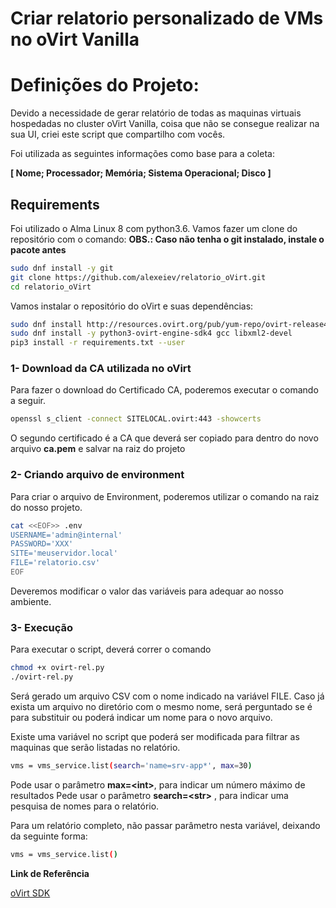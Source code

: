 # Criar relatorio personalizado de VMs no oVirt Vanilla

# Definições do Projeto:
Devido a necessidade de gerar relatório de todas as maquinas virtuais hospedadas no
cluster oVirt Vanilla, coisa que não se consegue realizar na sua UI, criei este script
que compartilho com vocês.

Foi utilizada as seguintes informações como base para a coleta:

**[ Nome; Processador; Memória; Sistema Operacional; Disco ]**

## Requirements
Foi utilizado o Alma Linux 8 com python3.6.
Vamos fazer um clone do repositório com o comando:
**OBS.: Caso não tenha o git instalado, instale o pacote antes**
 ```bash
 sudo dnf install -y git
 git clone https://github.com/alexeiev/relatorio_oVirt.git
 cd relatorio_oVirt
 ```

Vamos instalar o repositório do oVirt e suas dependências:
 ```bash
sudo dnf install http://resources.ovirt.org/pub/yum-repo/ovirt-release44.rpm
sudo dnf install -y python3-ovirt-engine-sdk4 gcc libxml2-devel
pip3 install -r requirements.txt --user
 ```
### 1- Download da CA utilizada no oVirt
Para fazer o download do Certificado CA, poderemos executar o comando a seguir.
```bash
openssl s_client -connect SITELOCAL.ovirt:443 -showcerts
```
O segundo certificado é a CA que deverá ser copiado para dentro do novo arquivo **ca.pem** e salvar na raiz do projeto

### 2- Criando arquivo de environment

Para criar o arquivo de Environment, poderemos utilizar o comando na raiz do nosso projeto.

 ```bash
cat <<EOF>> .env
USERNAME='admin@internal'
PASSWORD='XXX'
SITE='meuservidor.local'
FILE='relatorio.csv'
EOF
 ```
Deveremos modificar o valor das variáveis para adequar ao nosso ambiente.

### 3- Execução
Para executar o script, deverá correr o comando
```bash
chmod +x ovirt-rel.py
./ovirt-rel.py
```

Será gerado um arquivo CSV com o nome indicado na variável FILE. Caso já exista um arquivo
no diretório com o mesmo nome, será perguntado se é para substituir ou poderá indicar um nome
para o novo arquivo.

Existe uma variável no script que poderá ser modificada para filtrar as maquinas que serão listadas no relatório.

```bash
vms = vms_service.list(search='name=srv-app*', max=30)
```

Pode usar o parâmetro **max=\<int>**, para indicar um número máximo de resultados
Pede usar o parâmetro **search=\<str>** , para indicar uma pesquisa de nomes para o relatório.

Para um relatório completo, não passar parâmetro nesta variável, deixando da seguinte forma:
```bash
vms = vms_service.list()
```


**Link de Referência**

[oVirt SDK](https://www.ovirt.org/documentation/doc-Python_SDK_Guide/#Installing_the_Software_Development_Kit)